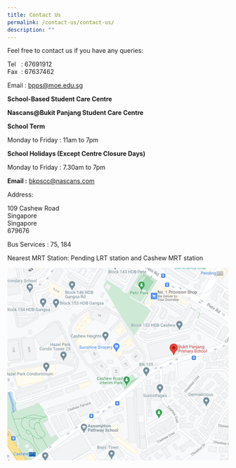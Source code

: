 ```yaml
---
title: Contact Us
permalink: /contact-us/contact-us/
description: ""
---
```

Feel free to contact us if you have any queries:

Tel   : 67691912  
Fax  : 67637462

Email : [bpps@moe.edu.sg](mailto:bpps@moe.edu.sg)

  



**School-Based Student Care Centre**                                                          

**Nascans@Bukit Panjang Student Care Centre**

**School Term**

Monday to Friday : 11am to 7pm

**School Holidays (Except Centre Closure Days)**  

Monday to Friday : 7.30am to 7pm

**Email :** [bkpscc@nascans.com](mailto:bkpscc@nascans.com)  

  

Address:  

109 Cashew Road  
Singapore  
Singapore  
679676

Bus Services : 75, 184  

Nearest MRT Station: Pending LRT station and Cashew MRT station

![](/images/BPPS%20Map.png)